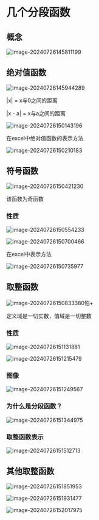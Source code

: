 # 几个分段函数

## 概念

![image-20240726145811199](../img/1.2.2.png)

## 绝对值函数

![image-20240726145944289](../img/1.2.3.png)

|x| = x与0之间的距离

|x - a| = x与a之间的距离

![image-20240726150143196](../img/1.2.4.png)

在excel中绝对值函数的表示方法

![image-20240726150210183](../img/1.2.5.png)

## 符号函数

![image-20240726150421230](../img/1.2.6.png)

该函数为奇函数

### 性质

![image-20240726150554233](../img/1.2.7.png)

![image-20240726150700466](../img/1.2.8.png)

在excel中表示方法

![image-20240726150735977](../img/1.2.9.png)

## 取整函数

![image-20240726150833380](../img/1.2.10.png)怕+

定义域是一切实数，值域是一切整数

### 性质

![image-20240726151131881](../img/1.2.11.png)

![image-20240726151215479](../img/1.2.12.png)

### 图像

![image-20240726151249567](../img/1.2.13.png)

### 为什么是分段函数？

![image-20240726151344975](../img/1.2.14.png)

### 取整函数表示

![image-20240726151512713](../img/1.2.15.png)

## 其他取整函数

![image-20240726151851953](../img/1.2.16.png)

![image-20240726151931477](../img/1.2.17.png)

![image-20240726152017975](../img/1.2.18.png)
